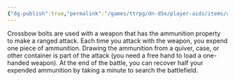 ```yaml
---
{"dg-publish":true,"permalink":"/games/ttrpg/dn-d5e/player-aids/items/crossbow-bolts/","tags":["TTRPG/DND/5e","combat","damage"],"noteIcon":""}
---
```


Crossbow bolts are used with a weapon that has the ammunition property to make a ranged attack. Each time you attack with the weapon, you expend one piece of ammunition. Drawing the ammunition from a quiver, case, or other container is part of the attack (you need a free hand to load a one-handed weapon). At the end of the battle, you can recover half your expended ammunition by taking a minute to search the battlefield.